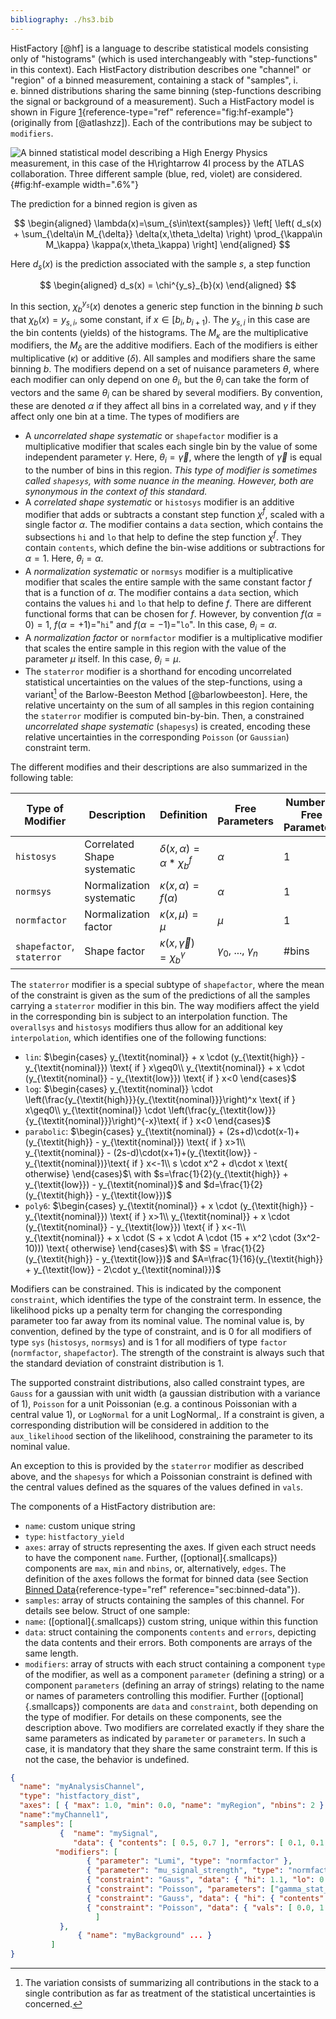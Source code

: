 ```yaml
---
bibliography: ./hs3.bib
---
```



HistFactory [@hf] is a language to describe statistical models consisting only of "histograms" (which is used interchangeably with "step-functions" in this context). Each HistFactory distribution describes one "channel" or "region" of a binned measurement, containing a stack of "samples", i. e.&nbsp;binned distributions sharing the same binning (step-functions describing the signal or background of a measurement). Such a HistFactory model is shown in Figure [1](#fig:hf-example){reference-type="ref" reference="fig:hf-example"} (originally from  [@atlashzz]). Each of the contributions may be subject to `modifiers`. 

![A binned statistical model describing a High Energy Physics measurement, in this case of the $H\rightarrow 4l$ process by the ATLAS collaboration. Three different sample (blue, red, violet) are considered.](/images/hf-example.png){#fig:hf-example width=".6\%"} 

The prediction for a binned region is given as 

$$
\begin{aligned} \lambda(x)=\sum_{s\in\text{samples}} \left[ \left( d_s(x) + \sum_{\delta\in M_{\delta}} \delta(x,\theta_\delta) \right) \prod_{\kappa\in M_\kappa} \kappa(x,\theta_\kappa)   \right] \end{aligned} 
$$



Here $d_s(x)$ is the prediction associated with the sample $s$, a step function 



$$
\begin{aligned} d_s(x) = \chi^{y_s}_{b}(x) \end{aligned} 
$$



In this section, $\chi^{y_s}_{b}(x)$ denotes a generic step function in the binning $b$ such that $\chi_{b}(x) = y_{s,i}$, some constant, if $x\in[b_i,b_{i+1})$. The $y_{s,i}$ in this case are the bin contents (yields) of the histograms. 
The $M_\kappa$ are the multiplicative modifiers, the $M_\delta$ are the additive modifiers. Each of the modifiers is either multiplicative ($\kappa$) or additive ($\delta$). All samples and modifiers share the same binning $b$. 
The modifiers depend on a set of nuisance parameters $\theta$, where each modifier can only depend on one $\theta_i$, but the $\theta_i$ can take the form of vectors and the same $\theta_i$ can be shared by several modifiers. By convention, these are denoted $\alpha$ if they affect all bins in a correlated way, and $\gamma$ if they affect only one bin at a time. The types of modifiers are 

-   A *uncorrelated shape systematic* or `shapefactor` modifier is a     multiplicative modifier that scales each single bin by the value of     some independent parameter $\gamma$. Here, $\theta_i=\vec{\gamma}$,     where the length of $\vec{\gamma}$ is equal to the number of bins in     this region. *This type of modifier is sometimes called `shapesys`,     with some nuance in the meaning. However, both are synonymous in the     context of this standard.* 
-   A *correlated shape systematic* or `histosys` modifier is an     additive modifier that adds or subtracts a constant step function     $\chi^f$, scaled with a single factor $\alpha$. The modifier     contains a `data` section, which contains the subsections     $\texttt{hi}$ and $\texttt{lo}$ that help to define the step     function $\chi^f$. They contain `contents`, which define the     bin-wise additions or subtractions for $\alpha=1$. Here,     $\theta_i=\alpha$. 
-   A *normalization systematic* or `normsys` modifier is a     multiplicative modifier that scales the entire sample with the same     constant factor $f$ that is a function of $\alpha$. The modifier     contains a `data` section, which contains the values $\texttt{hi}$     and $\texttt{lo}$ that help to define $f$. There are different     functional forms that can be chosen for $f$. However, by convention     $f(\alpha=0)=1$, $f(\alpha=+1)=$"`hi`" and     $f(\alpha=-1)=$"`lo`". In this case, $\theta_i=\alpha$. 
-   A *normalization factor* or `normfactor` modifier is a     multiplicative modifier that scales the entire sample in this region     with the value of the parameter $\mu$ itself. In this case,     $\theta_i=\mu$. 
-   The `staterror` modifier is a shorthand for encoding uncorrelated     statistical uncertainties on the values of the step-functions, using     a variant[^1] of the Barlow-Beeston Method [@barlowbeeston]. Here,     the relative uncertainty on the sum of all samples in this region     containing the `staterror` modifier is computed bin-by-bin. Then, a     constrained *uncorrelated shape systematic* (`shapesys`) is created,     encoding these relative uncertainties in the corresponding `Poisson`     (or `Gaussian`) constraint term. 

The different modifies and their descriptions are also summarized in the following table: 

| **Type of Modifier**         | **Description**               | **Definition**                               | **Free Parameters**           | **Number of Free Parameters** |
|------------------------------|-------------------------------|----------------------------------------------|-------------------------------|--------------------------------|
| `histosys`                   | Correlated Shape systematic   | $\delta(x,\alpha) = \alpha * \chi_b^f$       | $\alpha$                      | 1                              |
| `normsys`                    | Normalization systematic      | $\kappa(x,\alpha) = f(\alpha)$               | $\alpha$                      | 1                              |
| `normfactor`                 | Normalization factor          | $\kappa(x,\mu) = \mu$                        | $\mu$                         | 1                              |
| `shapefactor`, `staterror`   | Shape factor                  | $\kappa(x,\vec{\gamma}) = \chi_b^{\gamma}$   | $\gamma_0$, ..., $\gamma_n$   | #bins                          |

  
The `staterror` modifier is a special subtype of `shapefactor`, where the mean of the constraint is given as the sum of the predictions of all the samples carrying a `staterror` modifier in this bin. 
The way modifiers affect the yield in the corresponding bin is subject to an interpolation function. The `overallsys` and `histosys` modifiers thus allow for an additional key `interpolation`, which identifies one of the following functions: 

-   `lin`: $\begin{cases}     y_{\textit{nominal}} + x \cdot (y_{\textit{high}} - y_{\textit{nominal}}) \text{ if } x\geq0\\     y_{\textit{nominal}} + x \cdot (y_{\textit{nominal}} - y_{\textit{low}}) \text{ if } x<0     \end{cases}$ 
-   `log`: $\begin{cases}     y_{\textit{nominal}} \cdot \left(\frac{y_{\textit{high}}}{y_{\textit{nominal}}}\right)^x \text{ if } x\geq0\\     y_{\textit{nominal}} \cdot \left(\frac{y_{\textit{low}}}{y_{\textit{nominal}}}\right)^{-x}\text{ if } x<0     \end{cases}$ 
-   `parabolic`: $\begin{cases}     y_{\textit{nominal}} + (2s+d)\cdot(x-1)+(y_{\textit{high}} - y_{\textit{nominal}}) \text{ if } x>1\\     y_{\textit{nominal}} - (2s-d)\cdot(x+1)+(y_{\textit{low}} - y_{\textit{nominal})}\text{ if } x<-1\\     s \cdot x^2 + d\cdot x  \text{ otherwise}     \end{cases}$\     with     $s=\frac{1}{2}(y_{\textit{high}} + y_{\textit{low}}) - y_{\textit{nominal}}$     and $d=\frac{1}{2}(y_{\textit{high}} - y_{\textit{low}})$ 
-   `poly6`: $\begin{cases}     y_{\textit{nominal}} + x \cdot (y_{\textit{high}} - y_{\textit{nominal}}) \text{ if } x>1\\     y_{\textit{nominal}} + x \cdot (y_{\textit{nominal}} - y_{\textit{low}}) \text{ if } x<-1\\     y_{\textit{nominal}} + x \cdot (S + x \cdot A \cdot (15 + x^2 \cdot (3x^2-10))) \text{ otherwise}     \end{cases}$\     with $S = \frac{1}{2}(y_{\textit{high}} - y_{\textit{low}})$ and     $A=\frac{1}{16}(y_{\textit{high}} + y_{\textit{low}} - 2\cdot y_{\textit{nominal}})$ 

Modifiers can be constrained. This is indicated by the component `constraint`, which identifies the type of the constraint term. In essence, the likelihood picks up a penalty term for changing the corresponding parameter too far away from its nominal value. The nominal value is, by convention, defined by the type of constraint, and is 0 for all modifiers of type `sys` (`histosys`, `normsys`) and is 1 for all modifiers of type `factor` (`normfactor`, `shapefactor`). The strength of the constraint is always such that the standard deviation of constraint distribution is $1$. 

The supported constraint distributions, also called constraint types, are `Gauss` for a gaussian with unit width (a gaussian distribution with a variance of $1$), `Poisson` for a unit Poissonian (e.g. a continous Poissonian with a central value 1), or `LogNormal` for a unit LogNormal,. If a constraint is given, a corresponding distribution will be considered in addition to the `aux_likelihood` section of the likelihood, constraining the parameter to its nominal value. 

An exception to this is provided by the `staterror` modifier as described above, and the `shapesys` for which a Poissonian constraint is defined with the central values defined as the squares of the values defined in `vals`. 

The components of a HistFactory distribution are: 

-   `name`: custom unique string 
-   `type`: `histfactory_yield` 
-   `axes`: array of structs representing the axes. If given each struct     needs to have the component `name`. Further,     ([optional]{.smallcaps}) components are `max`, `min` and `nbins`,     or, alternatively, `edges`. The definition of the axes follows the     format for binned data (see Section 
    [Binned Data](#sec:binned-data){reference-type="ref"     reference="sec:binned-data"}). 
-   `samples`: array of structs containing the samples of this channel.     For details see below. 
Struct of one sample: 
-   `name`: ([optional]{.smallcaps}) custom string, unique within this     function 
-   `data`: struct containing the components `contents` and `errors`,     depicting the data contents and their errors. Both components are     arrays of the same length. 
-   `modifiers`: array of structs with each struct containing a     component `type` of the modifier, as well as a component `parameter`     (defining a string) or a component `parameters` (defining an array     of strings) relating to the name or names of parameters controlling     this modifier. Further ([optional]{.smallcaps}) components are     `data` and `constraint`, both depending on the type of modifier. For     details on these components, see the description above. 
Two modifiers are correlated exactly if they share the same parameters as indicated by `parameter` or `parameters`. In such a case, it is mandatory that they share the same constraint term. If this is not the case, the behavior is undefined. 

```json title="HistFactory"
{
  "name": "myAnalysisChannel",
  "type": "histfactory_dist",
  "axes": [ { "max": 1.0, "min": 0.0, "name": "myRegion", "nbins": 2 } ],
  "name":"myChannel1",
  "samples": [
  	       {  "name": "mySignal",
	       	  "data": { "contents": [ 0.5, 0.7 ], "errors": [ 0.1, 0.1 ] },
		  "modifiers": [
				 { "parameter": "Lumi", "type": "normfactor" },
				 { "parameter": "mu_signal_strength", "type": "normfactor" },
				 { "constraint": "Gauss", "data": { "hi": 1.1, "lo": 0.9 }, "parameter": "my_normalization_systematic_1", "type": "normsys" },
				 { "constraint": "Poisson", "parameters": ["gamma_stat_1","gamma_stat_2"], "type": "staterror" },
				 { "constraint": "Gauss", "data": { "hi": { "contents": [ -2.5, -3.1 ] }, "lo": { "contents": [ 2.2, 3.7 ] } }, "parameter": "my_correlated_shape_systematic_1", "type": "histosys" },
				 { "constraint": "Poisson", "data": { "vals": [ 0.0, 1.2 ] }, "parameter": "my_uncorrelated_shape_systematic_2", "type": "shapesys" }
			       ]
	       },
               { "name": "myBackground" ... }
	     ]
} 
```


[^1]: The variation consists of summarizing all contributions in the     stack to a single contribution as far as treatment of the     statistical uncertainties is concerned. 
